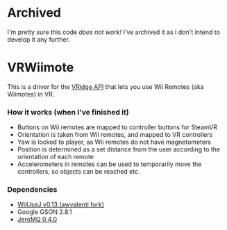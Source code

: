 # Archived
I'm pretty sure this code *does not work!* I've archived it as I don't intend to develop it any further.

# VRWiimote
This is a driver for the [VRidge API](https://github.com/RiftCat/vridge-api) that lets you use Wii Remotes (aka Wiimotes) in VR.

### How it works (when I've finished it)
- Buttons on Wii remotes are mapped to controller buttons for SteamVR
- Orientation is taken from Wii remotes, and mapped to VR controllers
- Yaw is locked to player, as Wii remotes do not have magnetometers
- Position is determined as a set distance from the user according to the orientation of each remote
- Accelerometers in remotes can be used to temporarily move the controllers, so objects can be reached etc.

### Dependencies
- [WiiUseJ v0.13 (awvalenti fork)](https://github.com/awvalenti/wiiusej/tree/245e209d55f5258ec756351a227fb7739cb86701)
- Google GSON 2.8.1
- [JeroMQ 0.4.0](https://github.com/zeromq/jeromq)
